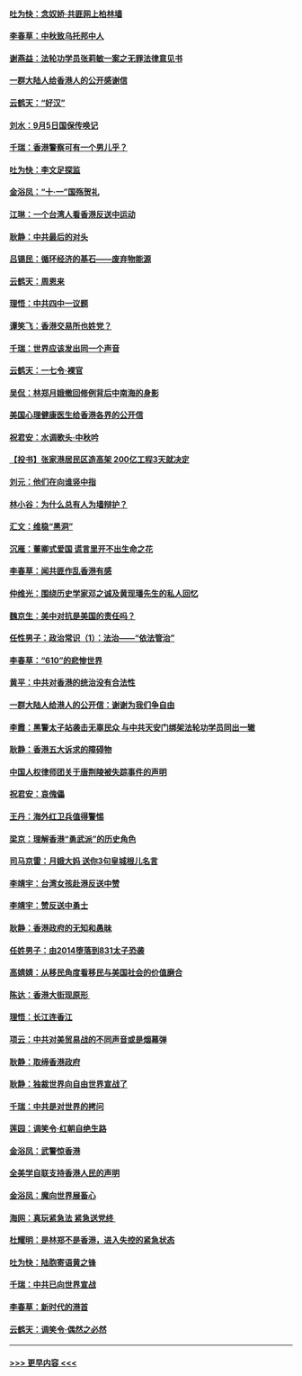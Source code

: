#### [吐为快：念奴娇‧共匪网上柏林墙](../pages/nsc993/n11519122.md?t=09131722) 
#### [李春草：中秋致乌托邦中人](../pages/nsc993/n11518776.md?t=09131722) 
#### [谢燕益：法轮功学员张莉敏一案之无罪法律意见书](../pages/nsc993/n11517600.md?t=09131722) 
#### [一群大陆人给香港人的公开感谢信](../pages/nsc993/n11514797.md?t=09131722) 
#### [云鹤天：“好汉”](../pages/nsc993/n11513536.md?t=09131722) 
#### [刘水：9月5日国保传唤记](../pages/nsc993/n11513460.md?t=09131722) 
#### [千瑞：香港警察可有一个男儿乎？](../pages/nsc993/n11513109.md?t=09131722) 
#### [吐为快：李文足探监](../pages/nsc993/n11509622.md?t=09131722) 
#### [金浴凤：“十‧一”国殇贺礼](../pages/nsc993/n11509593.md?t=09131722) 
#### [江琳：一个台湾人看香港反送中运动](../pages/nsc993/n11509211.md?t=09131722) 
#### [耿静：中共最后的对头](../pages/nsc993/n11508308.md?t=09131722) 
#### [吕锡民：循环经济的基石——废弃物能源](../pages/nsc993/n11508212.md?t=09131722) 
#### [云鹤天：周恩来](../pages/nsc993/n11508055.md?t=09131722) 
#### [理悟：中共四中一议题](../pages/nsc993/n11507782.md?t=09131722) 
#### [谭笑飞：香港交易所也姓党？](../pages/nsc993/n11507753.md?t=09131722) 
#### [千瑞：世界应该发出同一个声音](../pages/nsc993/n11507290.md?t=09131722) 
#### [云鹤天：一七令‧裸官](../pages/nsc993/n11507177.md?t=09131722) 
#### [吴侃：林郑月娥撤回修例背后中南海的身影](../pages/nsc993/n11506876.md?t=09131722) 
#### [美国心理健康医生给香港各界的公开信](../pages/nsc993/n11506809.md?t=09131722) 
#### [祝君安：水调歌头‧中秋吟](../pages/nsc993/n11506758.md?t=09131722) 
#### [【投书】张家港居民区造高架 200亿工程3天就决定](../pages/nsc993/n11506682.md?t=09131722) 
#### [刘元：他们在向谁竖中指](../pages/nsc993/n11505384.md?t=09131722) 
#### [林小谷：为什么总有人为墙辩护？](../pages/nsc993/n11505226.md?t=09131722) 
#### [汇文：维稳“黑洞”](../pages/nsc993/n11504347.md?t=09131722) 
#### [沉雁：董卿式爱国 谎言里开不出生命之花](../pages/nsc993/n11503215.md?t=09131722) 
#### [李春草：闻共匪作乱香港有感](../pages/nsc993/n11503072.md?t=09131722) 
#### [仲维光：围绕历史学家邓之诚及黄现璠先生的私人回忆](../pages/nsc993/n11501330.md?t=09131722) 
#### [魏京生：美中对抗是美国的责任吗？](../pages/nsc993/n11500723.md?t=09131722) 
#### [任性男子：政治常识（1）：法治——“依法管治”](../pages/nsc993/n11500791.md?t=09131722) 
#### [李春草：“610”的悲惨世界](../pages/nsc993/n11501141.md?t=09131722) 
#### [黄平：中共对香港的统治没有合法性](../pages/nsc993/n11499473.md?t=09131722) 
#### [一群大陆人给港人的公开信：谢谢为我们争自由](../pages/nsc993/n11500402.md?t=09131722) 
#### [李霞：黑警太子站袭击无辜民众 与中共天安门绑架法轮功学员同出一辙](../pages/nsc993/n11499805.md?t=09131722) 
#### [耿静：香港五大诉求的障碍物](../pages/nsc993/n11497578.md?t=09131722) 
#### [中国人权律师团关于唐荆陵被失踪事件的声明](../pages/nsc993/n11500014.md?t=09131722) 
#### [祝君安：哀傀儡](../pages/nsc993/n11499776.md?t=09131722) 
#### [王丹：海外红卫兵值得警惕](../pages/nsc993/n11498138.md?t=09131722) 
#### [梁京：理解香港“勇武派”的历史角色](../pages/nsc993/n11498006.md?t=09131722) 
#### [司马京雷：月娥大妈  送你3句皇城根儿名言](../pages/nsc993/n11497885.md?t=09131722) 
#### [李靖宇：台湾女孩赴港反送中赞](../pages/nsc993/n11497721.md?t=09131722) 
#### [李靖宇：赞反送中勇士](../pages/nsc993/n11497452.md?t=09131722) 
#### [耿静：香港政府的无知和愚昧](../pages/nsc993/n11494238.md?t=09131722) 
#### [任姓男子：由2014堕落到831太子恐袭](../pages/nsc993/n11496683.md?t=09131722) 
#### [高婧婧：从移民角度看移民与美国社会的价值磨合](../pages/nsc993/n11495757.md?t=09131722) 
#### [陈达：香港大街现原形 ](../pages/nsc993/n11495441.md?t=09131722) 
#### [理悟：长江连香江](../pages/nsc993/n11495377.md?t=09131722) 
#### [项云：中共对美贸易战的不同声音或是烟幕弹](../pages/nsc993/n11494929.md?t=09131722) 
#### [耿静：取缔香港政府](../pages/nsc993/n11494218.md?t=09131722) 
#### [耿静：独裁世界向自由世界宣战了](../pages/nsc993/n11494190.md?t=09131722) 
#### [千瑞：中共是对世界的拷问](../pages/nsc993/n11493021.md?t=09131722) 
#### [莲园：调笑令‧红朝自绝生路](../pages/nsc993/n11493011.md?t=09131722) 
#### [金浴凤：武警惊香港](../pages/nsc993/n11492994.md?t=09131722) 
#### [全美学自联支持香港人民的声明](../pages/nsc993/n11492630.md?t=09131722) 
#### [金浴凤：魔向世界展畜心](../pages/nsc993/n11492599.md?t=09131722) 
#### [海网：真玩紧急法 紧急送党终 ](../pages/nsc993/n11492535.md?t=09131722) 
#### [杜耀明：是林郑不是香港，进入失控的紧急状态](../pages/nsc993/n11491420.md?t=09131722) 
#### [吐为快：陆胞寄语黄之锋](../pages/nsc993/n11491117.md?t=09131722) 
#### [千瑞：中共已向世界宣战](../pages/nsc993/n11490123.md?t=09131722) 
#### [李春草：新时代的港首](../pages/nsc993/n11489864.md?t=09131722) 
#### [云鹤天：调笑令·偶然之必然](../pages/nsc993/n11489701.md?t=09131722) 

----
#### [ >>> 更早内容 <<< ](../indexes/nsc993-earlier.md)

